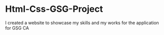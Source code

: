 # Html-Css-GSG-Project
I created a website to showcase my skills and my works for the application for GSG CA
